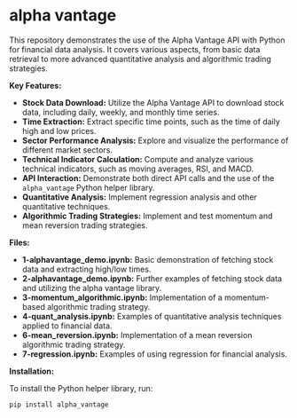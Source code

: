 # alpha vantage

This repository demonstrates the use of the Alpha Vantage API with Python for financial data analysis. It covers various aspects, from basic data retrieval to more advanced quantitative analysis and algorithmic trading strategies.

**Key Features:**

* **Stock Data Download:** Utilize the Alpha Vantage API to download stock data, including daily, weekly, and monthly time series.
* **Time Extraction:** Extract specific time points, such as the time of daily high and low prices.
* **Sector Performance Analysis:** Explore and visualize the performance of different market sectors.
* **Technical Indicator Calculation:** Compute and analyze various technical indicators, such as moving averages, RSI, and MACD.
* **API Interaction:** Demonstrate both direct API calls and the use of the `alpha_vantage` Python helper library.
* **Quantitative Analysis:** Implement regression analysis and other quantitative techniques.
* **Algorithmic Trading Strategies:** Implement and test momentum and mean reversion trading strategies.

**Files:**

* **1-alphavantage_demo.ipynb:** Basic demonstration of fetching stock data and extracting high/low times.
* **2-alphavantage_demo.ipynb:** Further examples of fetching stock data and utilizing the alpha vantage library.
* **3-momentum_algorithmic.ipynb:** Implementation of a momentum-based algorithmic trading strategy.
* **4-quant_analysis.ipynb:** Examples of quantitative analysis techniques applied to financial data.
* **6-mean_reversion.ipynb:** Implementation of a mean reversion algorithmic trading strategy.
* **7-regression.ipynb:** Examples of using regression for financial analysis.

**Installation:**

To install the Python helper library, run:

```bash
pip install alpha_vantage
